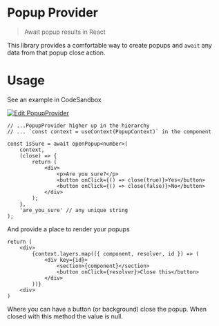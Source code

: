 # Popup Provider

> Await popup results in React

This library provides a comfortable way to create popups
and `await` any data from that popup close action.

# Usage

See an example in CodeSandbox

[![Edit PopupProvider](https://codesandbox.io/static/img/play-codesandbox.svg)](https://codesandbox.io/s/popupprovider-4kvmqh?fontsize=14&hidenavigation=1&theme=dark)

```tsx
// ...PopupProvider higher up in the hierarchy
// ... `const context = useContext(PopupContext)` in the component

const isSure = await openPopup<number>(
	context,
	(close) => {
		return (
			<div>
				<p>Are you sure?</p>
				<button onClick={() => close(true)}>Yes</button>
				<button onClick={() => close(false)}>No</button>
			</div>
		);
	},
	'are_you_sure' // any unique string
);
```

And provide a place to render your popups

```tsx
return (
	<div>
		{context.layers.map(({ component, resolver, id }) => (
			<div key={id}>
				<section>{component}</section>
				<button onClick={resolver}>Close this</button>
			</div>
		))}
	<div>
)
```

Where you can have a button (or background) close the popup.
When closed with this method the value is null.
